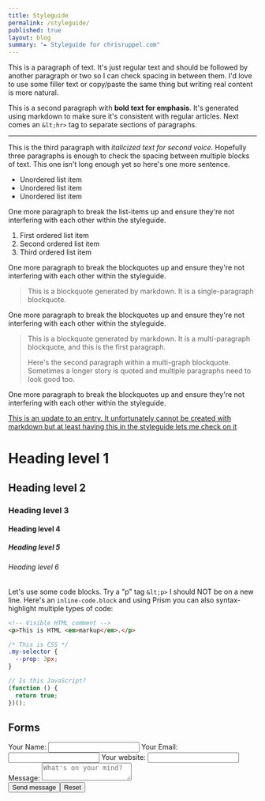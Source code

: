 ```yaml
---
title: Styleguide
permalink: /styleguide/
published: true
layout: blog
summary: "✒ Styleguide for chrisruppel.com"
---
```


This is a paragraph of text. It's just regular text and should be followed by another paragraph or two so I can check spacing in between them. I'd love to use some filler text or copy/paste the same thing but writing real content is more natural.

This is a second paragraph with **bold text for emphasis**. It's generated using markdown to make sure it's consistent with regular articles. Next comes an `&lt;hr>` tag to separate sections of paragraphs.

---

This is the third paragraph with _italicized text for second voice_. Hopefully three paragraphs is enough to check the spacing between multiple blocks of text. This one isn't long enough yet so here's one more sentence.

* Unordered list item
* Unordered list item
* Unordered list item

One more paragraph to break the list-items up and ensure they're not interfering with each other within the styleguide.

1. First ordered list item
2. Second ordered list item
3. Third ordered list item

One more paragraph to break the blockquotes up and ensure they're not interfering with each other within the styleguide.

> This is a blockquote generated by markdown. It is a single-paragraph
> blockquote.

One more paragraph to break the blockquotes up and ensure they're not interfering with each other within the styleguide.

> This is a blockquote generated by markdown. It is a multi-paragraph
> blockquote, and this is the first paragraph.
> 
> Here's the second paragraph within a multi-graph blockquote. Sometimes
> a longer story is quoted and multiple paragraphs need to look good too.

One more paragraph to break the blockquotes up and ensure they're not interfering with each other within the styleguide.

<ins class="update" datetime="2016-01-01">This is an update to an entry. It unfortunately cannot be created with markdown but at least having this in the styleguide lets me check on it</ins>

# Heading level 1

## Heading level 2

### Heading level 3

#### Heading level 4

##### Heading level 5

###### Heading level 6

Let's use some code blocks. Try a "p" tag `&lt;p>` I should NOT be on a new line. Here's an `inline-code.block` and using Prism you can also syntax-highlight multiple types of code:

```html
<!-- Visible HTML comment -->
<p>This is HTML <em>markup</em>.</p>
```

```css
/* This is CSS */
.my-selector {
  --prop: 3px;
}
```

```js
// Is this JavaScript?
(function () {
  return true;
})();
```

## Forms

<form name="contact" method="POST">
  <label>Your Name:</label>
  <input type="text" name="name">
  <label>Your Email:</label>
  <input type="email" name="email">
  <label>Your website:</label>
  <input type="url" name="url">
  <label>Message:</label>
  <textarea name="message" placeholder="What's on your mind?"></textarea>
  <div class="actions"><button type="submit">Send message</button><button type="reset">Reset</button></div>
</form>
